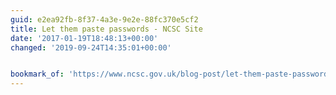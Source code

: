 ```yaml
---
guid: e2ea92fb-8f37-4a3e-9e2e-88fc370e5cf2
title: Let them paste passwords - NCSC Site
date: '2017-01-19T18:48:13+00:00'
changed: '2019-09-24T14:35:01+00:00'


bookmark_of: 'https://www.ncsc.gov.uk/blog-post/let-them-paste-passwords'
---
```




